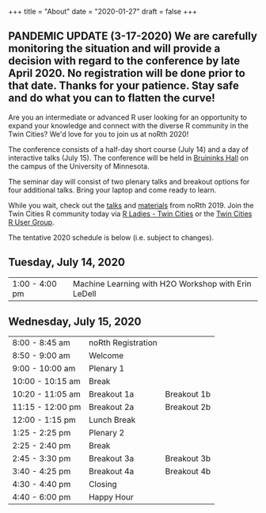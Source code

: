 +++
title = "About"
date = "2020-01-27"
draft = false
+++

PANDEMIC UPDATE (3-17-2020) We are carefully monitoring the situation and will provide a decision with regard to the conference by late April 2020. No registration will be done prior to that date. Thanks for your patience. Stay safe and do what you can to flatten the curve!
---------------------------------------------------------------------

Are you an intermediate or advanced R user looking for an opportunity to expand your knowledge and connect with the diverse R community in the Twin Cities? We'd love for you to join us at noRth 2020! 

The conference consists of a half-day short course (July 14) and a day of interactive talks (July 15). The conference will be held in <a href="https://campusmaps.umn.edu/robert-h-bruininks-hall">Bruininks Hall</a> on the campus of the University of Minnesota.

The seminar day will consist of two plenary talks and breakout options for four additional talks. Bring your laptop and come ready to learn. 

While you wait, check out the
<a href="https://www.youtube.com/playlist?list=PL7aOYMht_9VXse6izexC1sUBRUz_ZuRWV">talks</a>
and <a href="https://github.com/rnorthconference/2019Talks">materials</a> from noRth 2019. Join the Twin Cities R community today via <a href="https://www.meetup.com/rladies-tc/events/">R Ladies - Twin Cities</a> or the <a href="https://www.meetup.com/twincitiesrug/"> Twin Cities R User Group</a>.

The tentative 2020 schedule is below (i.e. subject to changes).

## Tuesday, July 14, 2020
<table class="table">
  <tr>
    <td class="firstbreak"> 1:00 - 4:00 pm</td>
    <td> Machine Learning with H2O Workshop with Erin LeDell </td> 
  </tr>
</table>

## Wednesday, July 15, 2020

<table class="table">
  <tr>
    <td class="firstbreak"> 8:00 - 8:45 am </td>
    <td>noRth Registration </td>
  </tr>
  <tr>
    <td class="first"> 8:50 - 9:00 am </td>
    <td> Welcome </td>
  </tr>
    <tr>
    <td class="first"> 9:00 - 10:00 am </td>
    <td> Plenary 1 </td>
  </tr>
  <tr>
    <td class="firstbreak"> 10:00 - 10:15 am </td>
    <td> Break </td>
  </tr>
  <tr>
    <td class="first"> 10:20 - 11:05 am </td>
    <td> Breakout 1a </td>
    <td> Breakout 1b </td>
  </tr>
  <tr>
    <td class="first"> 11:15 - 12:00 pm </td>
    <td> Breakout 2a </td>
    <td> Breakout 2b </td>
  </tr>
    <tr>
    <td class="firstbreak"> 12:00 - 1:15 pm </td>
    <td> Lunch Break </td>
  </tr>
    </tr>
    <tr>
    <td class="first"> 1:25 - 2:25 pm </td>
    <td> Plenary 2 </td>
  </tr>
    <tr>
    <td class="firstbreak"> 2:25 - 2:40 pm  </td>
    <td> Break </td>
  </tr>
    <tr>
    <td class="first"> 2:45 - 3:30 pm </td>
    <td> Breakout 3a </td>
    <td> Breakout 3b </td>
  </tr>
    <tr>
    <td class="first"> 3:40 - 4:25 pm </td>
    <td> Breakout 4a </td>
    <td> Breakout 4b </td>
    </tr>
    <tr>
    <td class="first"> 4:30 - 4:40 pm </td>
    <td> Closing </th>
  </tr>
    </tr>
    <tr>
    <td class="firstbreak"> 4:40 - 6:00 pm </td>
    <td>Happy Hour
  </tr>
</table>